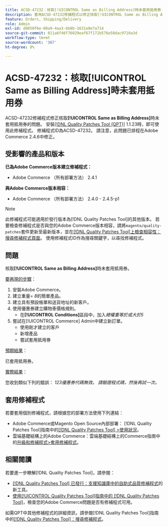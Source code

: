 ```yaml
---
title: ACSD-47232：核取[!UICONTROL Same as Billing Address]時未套用抵用券
description: 套用ACSD-47232修補程式以修正核取[!UICONTROL Same as Billing Address]時未套用優惠券的Adobe Commerce問題。
feature: Orders, Shipping/Delivery
role: Admin
exl-id: d8050f6e-00a9-4aa3-bb8b-1631e0e7a714
source-git-commit: 011a6f46f76029eaf67f172b576e58dac9710a3d
workflow-type: tm+mt
source-wordcount: '367'
ht-degree: 0%

---
```


# ACSD-47232：核取[!UICONTROL Same as Billing Address]時未套用抵用券

ACSD-47232修補程式修正核取&#x200B;**[!UICONTROL Same as Billing Address]**&#x200B;時未套用抵用券的問題。 安裝[[!DNL Quality Patches Tool (QPT)]](https://experienceleague.adobe.com/en/docs/commerce-operations/tools/quality-patches-tool/quality-patches-tool-to-self-serve-quality-patches) 1.1.23時，即可使用此修補程式。 修補程式ID為ACSD-47232。 請注意，此問題已排程在Adobe Commerce 2.4.6中修正。

## 受影響的產品和版本

**已為Adobe Commerce版本建立修補程式：**

* Adobe Commerce （所有部署方法） 2.4.1

**與Adobe Commerce版本相容：**

* Adobe Commerce （所有部署方法） 2.4.0 - 2.4.5-p1

>[!NOTE]
>
>此修補程式可能適用於發行版本為[!DNL Quality Patches Tool]的其他版本。 若要檢查修補程式是否與您的Adobe Commerce版本相容，請將`magento/quality-patches`套件更新至最新版本，並在[[!DNL Quality Patches Tool]上檢查相容性：搜尋修補程式頁面](https://experienceleague.adobe.com/tools/commerce-quality-patches/index.html)。 使用修補程式ID作為搜尋關鍵字，以尋找修補程式。

## 問題

核取&#x200B;**[!UICONTROL Same as Billing Address]**&#x200B;時未套用抵用券。

<u>要再現的步驟</u>：

1. 安裝Adobe Commerce。
1. 建立重量= *8*&#x200B;的簡單產品。
1. 建立具有預設帳單和送貨地址的新客戶。
1. 使用優惠券建立購物車價格規則。
   * 在&#x200B;**[!UICONTROL Conditions]**&#x200B;區段中，加入&#x200B;*總權重等於或大於5*
1. 嘗試在[!UICONTROL Commerce] Admin中建立新訂單。
   * 使用剛才建立的客戶
   * 新增產品
   * 嘗試套用抵用券

<u>預期結果</u>：

已套用抵用券。

<u>實際結果</u>：

您收到類似下列的錯誤： *123優惠券代碼無效。 請驗證程式碼，然後再試一次。*

## 套用修補程式

若要套用個別修補程式，請根據您的部署方法使用下列連結：

* Adobe Commerce或Magento Open Source內部部署： [!DNL Quality Patches Tool]指南中的[[!DNL Quality Patches Tool] >使用狀況](/help/tools/quality-patches-tool/usage.md)。
* 雲端基礎結構上的Adobe Commerce：雲端基礎結構上的Commerce指南中的[升級和修補程式>套用修補程式](https://experienceleague.adobe.com/docs/commerce-cloud-service/user-guide/develop/upgrade/apply-patches.html)。

## 相關閱讀

若要進一步瞭解[!DNL Quality Patches Tool]，請參閱：

* [[!DNL Quality Patches Tool] 已發行：支援知識庫中的自助式品質修補程式](https://experienceleague.adobe.com/en/docs/commerce-operations/tools/quality-patches-tool/quality-patches-tool-to-self-serve-quality-patches)的新工具。
* [使用[!UICONTROL Quality Patches Tool]指南中的 [!DNL Quality Patches Tool]](/help/tools/quality-patches-tool/patches-available-in-qpt/check-patch-for-magento-issue-with-magento-quality-patches.md)，檢查您的Adobe Commerce問題是否有修補程式可用。


如需QPT中其他修補程式的詳細資訊，請參閱[!DNL Quality Patches Tool]指南中的[[!DNL Quality Patches Tool]：搜尋修補程式](https://experienceleague.adobe.com/tools/commerce-quality-patches/index.html)。
